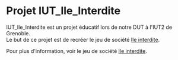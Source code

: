 # Projet IUT_Ile_Interdite

IUT_Ile_Interdite est un projet éducatif lors de notre DUT à l'IUT2 de Grenoble.  
Le but de ce projet est de recréer le jeu de société [Ile interdite](https://fr.wikipedia.org/wiki/L%27%C3%AEle_interdite).

Pour plus d'information, voir le jeu de société [Ile interdite](https://fr.wikipedia.org/wiki/L%27%C3%AEle_interdite).
